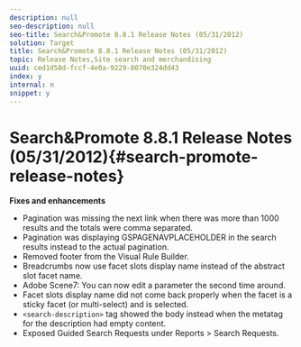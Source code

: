```yaml
---
description: null
seo-description: null
seo-title: Search&Promote 8.8.1 Release Notes (05/31/2012)
solution: Target
title: Search&Promote 8.8.1 Release Notes (05/31/2012)
topic: Release Notes,Site search and merchandising
uuid: ced1d58d-fccf-4e0a-9229-8070e324dd43
index: y
internal: n
snippet: y
---
```


# Search&Promote 8.8.1 Release Notes (05/31/2012){#search-promote-release-notes}

 **Fixes and enhancements**

* Pagination was missing the next link when there was more than 1000 results and the totals were comma separated. 
* Pagination was displaying GSPAGENAVPLACEHOLDER in the search results instead to the actual pagination. 
* Removed footer from the Visual Rule Builder. 
* Breadcrumbs now use facet slots display name instead of the abstract slot facet name. 
* Adobe Scene7: You can now edit a parameter the second time around. 
* Facet slots display name did not come back properly when the facet is a sticky facet (or multi-select) and is selected. 
* `<search-description>` tag showed the body instead when the metatag for the description had empty content. 
* Exposed Guided Search Requests under Reports > Search Requests.

